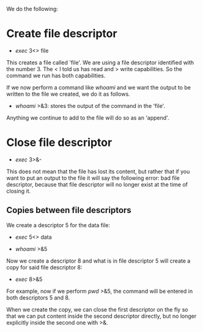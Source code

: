 We do the following:

# Create file descriptor

* $exec$ 3<> file

This creates a file called 'file'. We are using a file descriptor identified with the number 3. The < I told us has read and > write capabilities. So the command we run has both capabilities.

If we now perform a command like $whoami$ and we want the output to be written to the file we created, we do it as follows.

* $whoami$ >&3: stores the output of the command in the 'file'.

Anything we continue to add to the file will do so as an 'append'.

# Close file descriptor

* $exec$ 3>&-

This does not mean that the file has lost its content, but rather that if you want to put an output to the file it will say the following error: bad file descriptor, because that file descriptor will no longer exist at the time of closing it.

## Copies between file descriptors

We create a descriptor 5 for the data file:

* $exec$ 5<> data

* $whoami$ >&5

Now we create a descriptor 8 and what is in file descriptor 5 will create a copy for said file descriptor 8:

* $exec$ 8>&5

For example, now if we perform $pwd$ >&5, the command will be entered in both descriptors 5 and 8.

When we create the copy, we can close the first descriptor on the fly so that we can put content inside the second descriptor directly, but no longer explicitly inside the second one with >&.